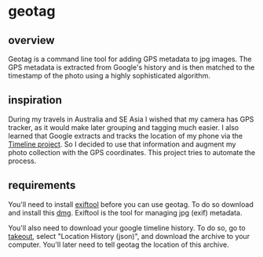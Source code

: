 # geotag

## overview

Geotag is a command line tool for adding GPS metadata to jpg images. The GPS metadata is extracted from Google's history and is then matched to the timestamp of the photo using a highly sophisticated algorithm.


## inspiration

During my travels in Australia and SE Asia I wished that my camera has GPS tracker, as it would make later grouping and tagging much easier. I also learned that Google extracts and tracks the location of my phone via the [Timeline project](https://maps.googleblog.com/2015/07/your-timeline-revisiting-world-that.html). So I decided to use that information and augment my photo collection with the GPS coordinates. This project tries to automate the process.

## requirements

You'll need to install [exiftool](http://www.sno.phy.queensu.ca/~phil/exiftool/) before you can use geotag. To do so download and install this [dmg](http://www.sno.phy.queensu.ca/~phil/exiftool/ExifTool-10.20.dmg). Exiftool is the tool for managing jpg (exif) metadata.

You'll also need to download your google timeline history. To do so, go to [takeout](https://takeout.google.com/settings/takeout), select "Location History (json)", and download the archive to your computer. You'll later need to tell geotag the location of this archive.


